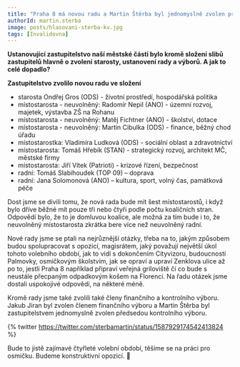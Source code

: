 ```yaml
---
title: "Praha 8 má novou radu a Martin Štěrba byl jednomyslně zvolen předsedou kontrolního výboru"
authorId: martin.sterba
image: posts/hlasovani-sterba-kv.jpg
tags: [Invalidovna]
---
```


**Ustanovující zastupitelstvo naší městské části bylo kromě složení slibů zastupitelů hlavně o zvolení starosty, ustanovení rady a výborů. A jak to celé dopadlo?**

**Zastupitelstvo zvolilo novou radu ve složení** 
- starosta Ondřej Gros (ODS) - životní prostředí, hospodářská politika
- místostarosta - neuvolněný: Radomír Nepil (ANO) - územní rozvoj, majetek, výstavba ZŠ na Rohanu
- místostarosta - neuvolněný: Matěj Fichtner (ANO) - školství, dotace
- místostarosta - neuvolněný: Martin Cibulka (ODS) - finance, běžný chod úřadu
- místostarostka: Vladimíra Ludková (ODS) - sociální oblast a zdravotnictví
- místostarosta: Tomáš Hřebík (STAN) - strategický rozvoj, architekt MČ, městské firmy 
- místostarosta: Jiří Vítek (Patrioti) - krizové řízení, bezpečnost
- radní: Tomáš Slabihoudek (TOP 09) – doprava
- radní: Jana Solomonová (ANO) – kultura, sport, volný čas, památková péče 

Dost jsme se divili tomu, že nová rada bude mít šest místostarostů, i když bylo dříve běžné mít pouze tři nebo čtyři podle počtu koaličních stran. Odpovědí bylo, že to je domluvou koalice, ale možná za tím bude i to, že neuvolněný místostarosta zkrátka bere více než neuvolněný radní. 

Nové rady jsme se ptali na nejrůznější otázky, třeba na to, jakým způsobem budou spolupracovat s opozicí, magisrátem, jaký považují největší úkol tohoto volebního období, jak to vidí s dokončením Cityvizoru, budoucností Palmovky, osmičkovým školstvím, jak se opraví a upraví Zenklova ulice až po to, jestli Praha 8 například připraví veřejná griloviště či co bude s neustále přecpaným odpadkovým košem na Florenci. Na řadu otázek jsme dostali uspokojivé odpovědi, na některé méně. 

Kromě rady jsme také zvolili také členy finančního a kontrolního výboru. Jakub Jiran byl zvolen členem finančního výboru a Martin Štěrba byl zastupitelstvem jednomyslně zvolen předsedou kontrolního výboru.

{% twitter https://twitter.com/sterbamartin/status/1587929174542413824 %}

Bude to jistě zajímavé čtyřleté volební období, těšíme se na práci pro osmičku. Budeme konstruktivní opozicí. 🙂
